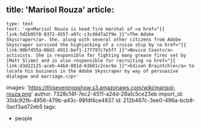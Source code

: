 title: 'Marisol Rouza'
article:
  -
    type: text
    text: '<p>Marisol Rouza is head fire marshal of <a href="{{ link:5d2b95f8-0372-4557-a97c-c3c40d7a2f9e }}">The Adobe Skyscraper</a>. She, along with several other citizens from Adobe Skyscraper survived the highjacking of a cruise ship by <a href="{{ link:90bf455a-00d2-4911-bef1-17f797c7e5f7 }}">Novice Coast</a> activists. She is responsible for fighting many grease fires set by [Matt Slime] and is also responsible for recruiting <a href="{{ link:d3d22125-aceb-44b4-881d-63b01c2cec9a }}">Edison Braintchle</a> to locate his business in the Adobe Skyscraper by way of persuasive dialogue and marriage.</p>'
images: 'https://thiseveningsshow.s3.amazonaws.com/wiki/marisol-rouza.png'
author: 7328c14f-7ec2-4511-a24d-29a1c5ce23eb
import_id: 30dc92fb-4956-479b-a43c-99fdf4ce4837
id: 212b467c-3ee0-496a-bcb8-0acf3ad72eb5
tags:
  - people
